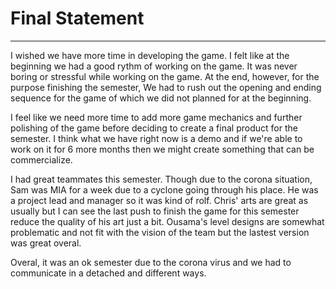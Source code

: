 # Final Statement

---

I wished we have more time in developing the game. I felt like at the beginning we had a good rythm of working on the game. It was never boring or stressful while working on the game. At the end, however, for the purpose finishing the semester, We had to rush out the opening and ending sequence for the game of which we did not planned for at the beginning. 

I feel like we need more time to add more game mechanics and further polishing of the game before deciding to create a final product for the semester. I think what we have right now is a demo and if we're able to work on it for 6 more months then we might create something that can be commercialize. 

I had great teammates this semester. Though due to the corona situation, Sam was MIA for a week due to a cyclone going through his place. He was a project lead and manager so it was kind of rolf. Chris' arts are great as usually but I can see the last push to finish the game for this semester reduce the quality of his art just a bit. Ousama's level designs are somewhat problematic and not fit with the vision of the team but the lastest version was great overal. 

Overal, it was an ok semester due to the corona virus and we had to communicate in a detached and different ways.